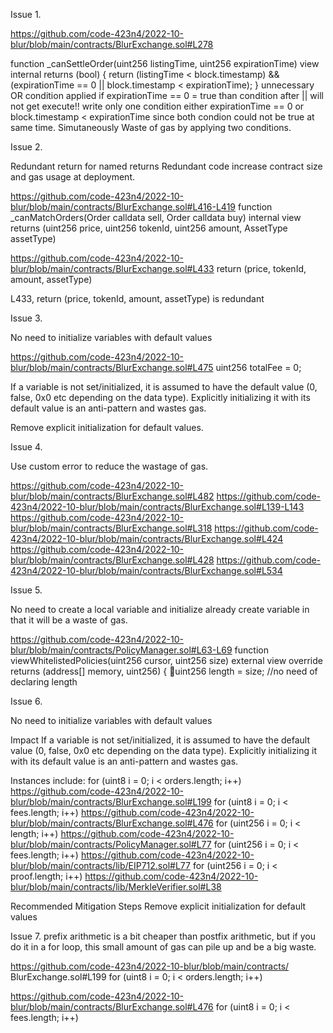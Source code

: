 Issue 1.

https://github.com/code-423n4/2022-10-blur/blob/main/contracts/BlurExchange.sol#L278

 function _canSettleOrder(uint256 listingTime, uint256 expirationTime)
        view
        internal
        returns (bool)
    {
        return (listingTime < block.timestamp) && (expirationTime == 0 || block.timestamp < expirationTime);
    }
unnecessary OR condition applied if expirationTime == 0 = true than condition after || will not get execute!! write only 
one condition either expirationTime == 0 or block.timestamp < expirationTime since both condion could not be true at same time. 
Simutaneously Waste of gas by applying two conditions. 

Issue 2.

Redundant return for named returns
Redundant code increase contract size and gas usage at deployment.

https://github.com/code-423n4/2022-10-blur/blob/main/contracts/BlurExchange.sol#L416-L419
function _canMatchOrders(Order calldata sell, Order calldata buy)
        internal
        view
        returns (uint256 price, uint256 tokenId, uint256 amount, AssetType assetType) 

https://github.com/code-423n4/2022-10-blur/blob/main/contracts/BlurExchange.sol#L433
return (price, tokenId, amount, assetType)

L433, return (price, tokenId, amount, assetType) is redundant

Issue 3. 

No need to initialize variables with default values

https://github.com/code-423n4/2022-10-blur/blob/main/contracts/BlurExchange.sol#L475
 uint256 totalFee = 0;

If a variable is not set/initialized, it is assumed to have the default value (0, false, 0x0 etc depending on the data type). 
Explicitly initializing it with its default value is an anti-pattern and wastes gas.

Remove explicit initialization for default values.

Issue 4.

Use custom error to reduce the wastage of gas.

https://github.com/code-423n4/2022-10-blur/blob/main/contracts/BlurExchange.sol#L482
https://github.com/code-423n4/2022-10-blur/blob/main/contracts/BlurExchange.sol#L139-L143
https://github.com/code-423n4/2022-10-blur/blob/main/contracts/BlurExchange.sol#L318
https://github.com/code-423n4/2022-10-blur/blob/main/contracts/BlurExchange.sol#L424
https://github.com/code-423n4/2022-10-blur/blob/main/contracts/BlurExchange.sol#L428
https://github.com/code-423n4/2022-10-blur/blob/main/contracts/BlurExchange.sol#L534

Issue 5.

No need to create a local variable and initialize already create variable in that it will be a waste of gas.


https://github.com/code-423n4/2022-10-blur/blob/main/contracts/PolicyManager.sol#L63-L69
function viewWhitelistedPolicies(uint256 cursor, uint256 size)
        external
        view
        override
        returns (address[] memory, uint256)
    {
        uint256 length = size; //no need of declaring length 


Issue 6.

No need to initialize variables with default values

Impact
If a variable is not set/initialized, it is assumed to have the default value (0, false, 0x0 etc depending on the data type). 
Explicitly initializing it with its default value is an anti-pattern and wastes gas.

Instances include:
 for (uint8 i = 0; i < orders.length; i++)
https://github.com/code-423n4/2022-10-blur/blob/main/contracts/BlurExchange.sol#L199
 for (uint8 i = 0; i < fees.length; i++)
https://github.com/code-423n4/2022-10-blur/blob/main/contracts/BlurExchange.sol#L476
  for (uint256 i = 0; i < length; i++)
https://github.com/code-423n4/2022-10-blur/blob/main/contracts/PolicyManager.sol#L77
 for (uint256 i = 0; i < fees.length; i++)
https://github.com/code-423n4/2022-10-blur/blob/main/contracts/lib/EIP712.sol#L77
 for (uint256 i = 0; i < proof.length; i++)
https://github.com/code-423n4/2022-10-blur/blob/main/contracts/lib/MerkleVerifier.sol#L38

Recommended Mitigation Steps
Remove explicit initialization for default values

Issue 7.
prefix arithmetic is a bit cheaper than postfix arithmetic, but if you do it in a for loop, this small amount of gas can pile up and be a big waste.

https://github.com/code-423n4/2022-10-blur/blob/main/contracts/
BlurExchange.sol#L199
    for (uint8 i = 0; i < orders.length; i++) 

https://github.com/code-423n4/2022-10-blur/blob/main/contracts/BlurExchange.sol#L476
    for (uint8 i = 0; i < fees.length; i++) 
